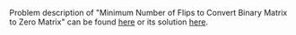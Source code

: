 Problem description of "Minimum Number of Flips to Convert Binary Matrix to Zero Matrix" can be found 
[here](https://leetcode.com/problems/minimum-number-of-flips-to-convert-binary-matrix-to-zero-matrix/description/) or its solution
[here](https://github.com/aurimas13/Solutions-To-Problems/blob/main/LeetCode/Python%20Solutions/Minimum%20Number%20of%20Flips%20to%20Convert%20Binary%20Matrix%20to%20Zero%20Matrix/minimum.py).
